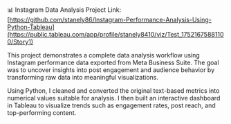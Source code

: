 📊 Instagram Data Analysis Project
Link: [https://github.com/stanely86/Instagram-Performance-Analysis-Using-Python-Tableau](https://public.tableau.com/app/profile/stanely8410/viz/Test_17521675881100/Story1)

This project demonstrates a complete data analysis workflow using Instagram performance data exported from Meta Business Suite. The goal was to uncover insights into post engagement and audience behavior by transforming raw data into meaningful visualizations.

Using Python, I cleaned and converted the original text-based metrics into numerical values suitable for analysis. I then built an interactive dashboard in Tableau to visualize trends such as engagement rates, post reach, and top-performing content.
